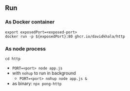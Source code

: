 ## Run

### As Docker container
``` 
export exposedPort=<exposed-port>
docker run -p ${exposedPort}:80 ghcr.io/davidkhala/http
```

### As node process
```
cd http
```
- `PORT=<port> node app.js`
- with `nohup` to run in background
    - `PORT=<port> nohup node app.js &`
- as binary: `npx pong-http`
